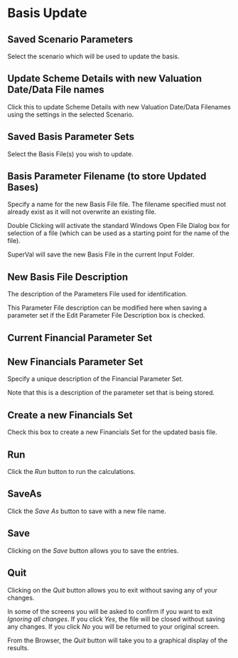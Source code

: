 # Basis Update



## Saved Scenario Parameters

Select the scenario which will be used to update the basis.

## Update Scheme Details with new Valuation Date/Data File names

Click this to update Scheme Details with new Valuation Date/Data
Filenames using the settings in the selected Scenario.

## Saved Basis Parameter Sets

Select the Basis File(s) you wish to update.

## Basis Parameter Filename (to store Updated Bases)

Specify a name for the new Basis File file. The filename specified must
not already exist as it will not overwrite an existing file.

Double Clicking will activate the standard Windows Open File Dialog
box for selection of a file (which can be used as a starting point for
the name of the file).

SuperVal will save the new Basis File in the current Input Folder.

## New Basis File Description

The description of the Parameters File used for identification.

This Parameter File description can be modified here when saving a
parameter set if the Edit Parameter File Description box is checked.

## Current Financial Parameter Set

## New Financials Parameter Set

Specify a unique description of the Financial Parameter Set.

Note that this is a description of the parameter set that is being
stored.

## Create a new Financials Set

Check this box to create a new Financials Set for the updated basis
file.

## Run

Click the _Run_ button to run the calculations.

## SaveAs

Click the _Save As_ button to save with a new file name.

## Save

Clicking on the _Save_ button allows you to save the entries.

## Quit

Clicking on the _Quit_ button allows you to exit without saving any of
your changes.

In some of the screens you will be asked to confirm if you want to exit
_Ignoring all changes_. If you click _Yes_, the file will be closed
without saving any changes. If you click _No_ you will be returned to your
original screen.

From the Browser, the _Quit_ button will take you to a graphical display
of the results.